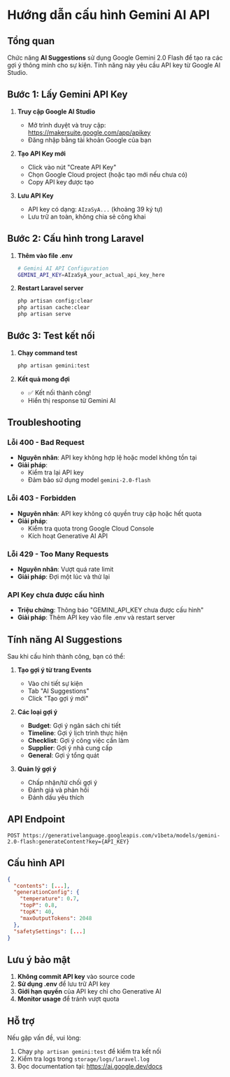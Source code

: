 # Hướng dẫn cấu hình Gemini AI API

## Tổng quan
Chức năng **AI Suggestions** sử dụng Google Gemini 2.0 Flash để tạo ra các gợi ý thông minh cho sự kiện. Tính năng này yêu cầu API key từ Google AI Studio.

## Bước 1: Lấy Gemini API Key

1. **Truy cập Google AI Studio**
   - Mở trình duyệt và truy cập: https://makersuite.google.com/app/apikey
   - Đăng nhập bằng tài khoản Google của bạn

2. **Tạo API Key mới**
   - Click vào nút "Create API Key"
   - Chọn Google Cloud project (hoặc tạo mới nếu chưa có)
   - Copy API key được tạo

3. **Lưu API Key**
   - API key có dạng: `AIzaSyA...` (khoảng 39 ký tự)
   - Lưu trữ an toàn, không chia sẻ công khai

## Bước 2: Cấu hình trong Laravel

1. **Thêm vào file .env**
   ```bash
   # Gemini AI API Configuration
   GEMINI_API_KEY=AIzaSyA_your_actual_api_key_here
   ```

2. **Restart Laravel server**
   ```bash
   php artisan config:clear
   php artisan cache:clear
   php artisan serve
   ```

## Bước 3: Test kết nối

1. **Chạy command test**
   ```bash
   php artisan gemini:test
   ```

2. **Kết quả mong đợi**
   - ✅ Kết nối thành công!
   - Hiển thị response từ Gemini AI

## Troubleshooting

### Lỗi 400 - Bad Request
- **Nguyên nhân**: API key không hợp lệ hoặc model không tồn tại
- **Giải pháp**: 
  - Kiểm tra lại API key
  - Đảm bảo sử dụng model `gemini-2.0-flash`

### Lỗi 403 - Forbidden
- **Nguyên nhân**: API key không có quyền truy cập hoặc hết quota
- **Giải pháp**:
  - Kiểm tra quota trong Google Cloud Console
  - Kích hoạt Generative AI API

### Lỗi 429 - Too Many Requests
- **Nguyên nhân**: Vượt quá rate limit
- **Giải pháp**: Đợi một lúc và thử lại

### API Key chưa được cấu hình
- **Triệu chứng**: Thông báo "GEMINI_API_KEY chưa được cấu hình"
- **Giải pháp**: Thêm API key vào file .env và restart server

## Tính năng AI Suggestions

Sau khi cấu hình thành công, bạn có thể:

1. **Tạo gợi ý từ trang Events**
   - Vào chi tiết sự kiện
   - Tab "AI Suggestions"
   - Click "Tạo gợi ý mới"

2. **Các loại gợi ý**
   - **Budget**: Gợi ý ngân sách chi tiết
   - **Timeline**: Gợi ý lịch trình thực hiện
   - **Checklist**: Gợi ý công việc cần làm
   - **Supplier**: Gợi ý nhà cung cấp
   - **General**: Gợi ý tổng quát

3. **Quản lý gợi ý**
   - Chấp nhận/từ chối gợi ý
   - Đánh giá và phản hồi
   - Đánh dấu yêu thích

## API Endpoint

```
POST https://generativelanguage.googleapis.com/v1beta/models/gemini-2.0-flash:generateContent?key={API_KEY}
```

## Cấu hình API

```json
{
  "contents": [...],
  "generationConfig": {
    "temperature": 0.7,
    "topP": 0.8,
    "topK": 40,
    "maxOutputTokens": 2048
  },
  "safetySettings": [...]
}
```

## Lưu ý bảo mật

1. **Không commit API key** vào source code
2. **Sử dụng .env** để lưu trữ API key
3. **Giới hạn quyền** của API key chỉ cho Generative AI
4. **Monitor usage** để tránh vượt quota

## Hỗ trợ

Nếu gặp vấn đề, vui lòng:
1. Chạy `php artisan gemini:test` để kiểm tra kết nối
2. Kiểm tra logs trong `storage/logs/laravel.log`
3. Đọc documentation tại: https://ai.google.dev/docs 